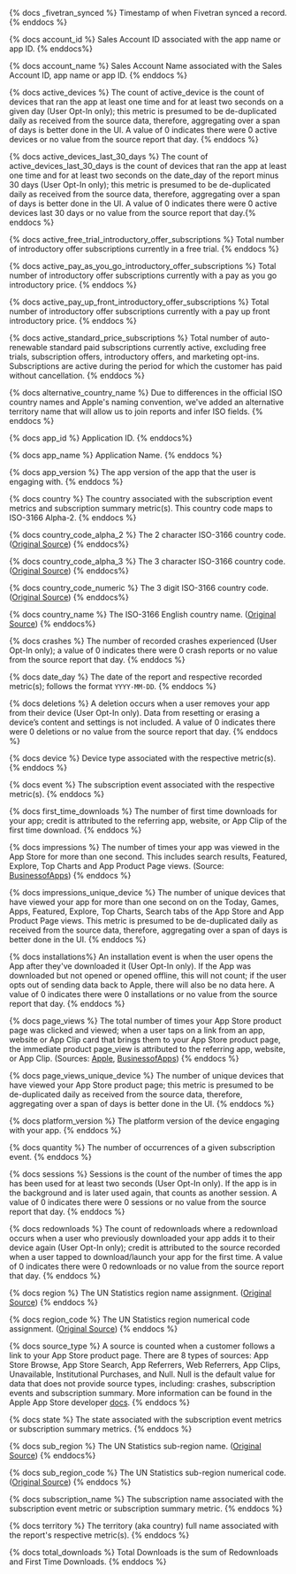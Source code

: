 {% docs _fivetran_synced %} Timestamp of when Fivetran synced a record. {% enddocs %}

{% docs account_id %} Sales Account ID associated with the app name or app ID. {% enddocs%}

{% docs account_name %} Sales Account Name associated with the Sales Account ID, app name or app ID. {% enddocs %}

{% docs active_devices %} The count of active_device is the count of devices that ran the app at least one time and for at least two seconds on a given day (User Opt-In only); this metric is presumed to be de-duplicated daily as received from the source data, therefore, aggregating over a span of days is better done in the UI. A value of 0 indicates there were 0 active devices or no value from the source report that day. {% enddocs %}

{% docs active_devices_last_30_days %} The count of active_devices_last_30_days is the count of devices that ran the app at least one time and for at least two seconds on the date_day of the report minus 30 days (User Opt-In only); this metric is presumed to be de-duplicated daily as received from the source data, therefore, aggregating over a span of days is better done in the UI. A value of 0 indicates there were 0 active devices last 30 days or no value from the source report that day.{% enddocs %}

{% docs active_free_trial_introductory_offer_subscriptions %} Total number of introductory offer subscriptions currently in a free trial. {% enddocs %}

{% docs active_pay_as_you_go_introductory_offer_subscriptions %} Total number of introductory offer subscriptions currently with a pay as you go introductory price. {% enddocs %}

{% docs active_pay_up_front_introductory_offer_subscriptions %} Total number of introductory offer subscriptions currently with a pay up front introductory price. {% enddocs %}

{% docs active_standard_price_subscriptions %} Total number of auto-renewable standard paid subscriptions currently active, excluding free trials, 
subscription offers, introductory offers, and marketing opt-ins. Subscriptions are active during the period for which the customer has paid without cancellation. {% enddocs %}

{% docs alternative_country_name %} Due to differences in the official ISO country names and Apple's naming convention, we've added an alternative territory name that will allow us to join reports and infer ISO fields. {% enddocs %}

{% docs app_id %} Application ID. {% enddocs%}

{% docs app_name %} Application Name. {% enddocs %}

{% docs app_version %} The app version of the app that the user is engaging with. {% enddocs %}

{% docs country %} The country associated with the subscription event metrics and subscription summary metric(s). This country code maps to ISO-3166 Alpha-2. {% enddocs %}

{% docs country_code_alpha_2 %} The 2 character ISO-3166 country code. ([Original Source](https://github.com/lukes/ISO-3166-Countries-with-Regional-Codes/blob/master/all/all.csv)) {% enddocs%}

{% docs country_code_alpha_3 %} The 3 character ISO-3166 country code. ([Original Source](https://github.com/lukes/ISO-3166-Countries-with-Regional-Codes/blob/master/all/all.csv)) {% enddocs%}

{% docs country_code_numeric %} The 3 digit ISO-3166 country code. ([Original Source](https://github.com/lukes/ISO-3166-Countries-with-Regional-Codes/blob/master/all/all.csv)) {% enddocs%}

{% docs country_name %} The ISO-3166 English country name. ([Original Source](https://github.com/lukes/ISO-3166-Countries-with-Regional-Codes/blob/master/all/all.csv)) {% enddocs%}

{% docs crashes %} The number of recorded crashes experienced (User Opt-In only); a value of 0 indicates there were 0 crash reports or no value from the source report that day. {% enddocs %}

{% docs date_day %} The date of the report and respective recorded metric(s); follows the format `YYYY-MM-DD`. {% enddocs %}

{% docs deletions %} A deletion occurs when a user removes your app from their device (User Opt-In only). Data from resetting or erasing a device’s content and settings is not included. A value of 0 indicates there were 0 deletions or no value from the source report that day. {% enddocs %}

{% docs device %} Device type associated with the respective metric(s). {% enddocs %}

{% docs event %} The subscription event associated with the respective metric(s). {% enddocs %}

{% docs first_time_downloads %} The number of first time downloads for your app; credit is attributed to the referring app, website, or App Clip of the first time download. {% enddocs %}

{% docs impressions %} The number of times your app was viewed in the App Store for more than one second. This includes search results, Featured, Explore, Top Charts and App Product Page views. (Source: [BusinessofApps](https://www.businessofapps.com/insights/understanding-the-app-store-metrics/#:~:text=Impressions%20%E2%80%93%20%E2%80%9CThe%20number%20of%20times,was%20clicked%20on%20and%20viewed.)) {% enddocs %}

{% docs impressions_unique_device %} The number of unique devices that have viewed your app for more than one second on on the Today, Games, Apps, Featured, Explore, Top Charts, Search tabs of the App Store and App Product Page views. This metric is presumed to be de-duplicated daily as received from the source data, therefore, aggregating over a span of days is better done in the UI. {% enddocs %}

{% docs installations%} An installation event is when the user opens the App after they've downloaded it (User Opt-In only). If the App was downloaded but not opened or opened offline, this will not count; if the user opts out of sending data back to Apple, there will also be no data here. A value of 0 indicates there were 0 installations or no value from the source report that day. {% enddocs %}

{% docs page_views %} The total number of times your App Store product page was clicked and viewed; when a user taps on a link from an app, website or App Clip card that brings them to your App Store product page, the immediate product page_view is attributed to the referring app, website, or App Clip. (Sources: [Apple](https://help.apple.com/app-store-connect/#/itcf19c873df), [BusinessofApps](https://www.businessofapps.com/insights/understanding-the-app-store-metrics/#:~:text=Impressions%20%E2%80%93%20%E2%80%9CThe%20number%20of%20times,was%20clicked%20on%20and%20viewed.)) {% enddocs %}

{% docs page_views_unique_device %} The number of unique devices that have viewed your App Store product page; this metric is presumed to be de-duplicated daily as received from the source data, therefore, aggregating over a span of days is better done in the UI. {% enddocs %}

{% docs platform_version %} The platform version of the device engaging with your app. {% enddocs %}

{% docs quantity %} The number of occurrences of a given subscription event. {% enddocs %}

{% docs sessions %} Sessions is the count of the number of times the app has been used for at least two seconds (User Opt-In only). If the app is in the background and is later used again, that counts as another session. A value of 0 indicates there were 0 sessions or no value from the source report that day. {% enddocs %}

{% docs redownloads %} The count of redownloads where a redownload occurs when a user who previously downloaded your app adds it to their device again (User Opt-In only); credit is attributed to the source recorded when a user tapped to download/launch your app for the first time. A value of 0 indicates there were 0 redownloads or no value from the source report that day. {% enddocs %}

{% docs region %} The UN Statistics region name assignment. ([Original Source](https://github.com/lukes/ISO-3166-Countries-with-Regional-Codes/blob/master/all/all.csv)) {% enddocs %}

{% docs region_code %} The UN Statistics region numerical code assignment. ([Original Source](https://github.com/lukes/ISO-3166-Countries-with-Regional-Codes/blob/master/all/all.csv)) {% enddocs %}

{% docs source_type %} A source is counted when a customer follows a link to your App Store product page. 
There are 8 types of sources: App Store Browse, App Store Search, App Referrers, Web Referrers, App Clips, Unavailable, Institutional Purchases, and Null. Null is the default value for data that does not provide source types, including: crashes, subscription events and subscription summary.
More information can be found in the Apple App Store developer [docs](https://developer.apple.com/help/app-store-connect/view-app-analytics/view-acquisition-sources/).
{% enddocs %}

{% docs state %} The state associated with the subscription event metrics or subscription summary metrics. {% enddocs %}

{% docs sub_region %} The UN Statistics sub-region name. ([Original Source](https://github.com/lukes/ISO-3166-Countries-with-Regional-Codes/blob/master/all/all.csv)) {% enddocs%}

{% docs sub_region_code %} The UN Statistics sub-region numerical code. ([Original Source](https://github.com/lukes/ISO-3166-Countries-with-Regional-Codes/blob/master/all/all.csv)) {% enddocs %}

{% docs subscription_name %} The subscription name associated with the subscription event metric or subscription summary metric. {% enddocs %}

{% docs territory %} The territory (aka country) full name associated with the report's respective metric(s). {% enddocs %}

{% docs total_downloads %} Total Downloads is the sum of Redownloads and First Time Downloads. {% enddocs %}





